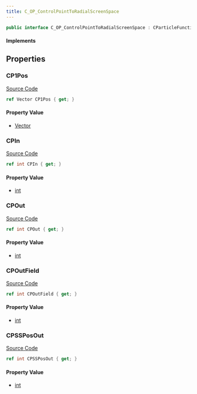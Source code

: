 ```yaml
---
title: C_OP_ControlPointToRadialScreenSpace
---
```


```csharp
public interface C_OP_ControlPointToRadialScreenSpace : CParticleFunctionPreEmission, CParticleFunctionOperator, CParticleFunction, ISchemaClass<CParticleFunction>, ISchemaClass<CParticleFunctionOperator>, ISchemaClass<CParticleFunctionPreEmission>, ISchemaClass<C_OP_ControlPointToRadialScreenSpace>, ISchemaField, ISchemaClass, INativeHandle
```

#### Implements

## Properties

### CP1Pos

[Source Code](https://github.com/swiftly-solution/swiftlys2/blob/main/managed/src/SwiftlyS2.Generated/Schemas/Interfaces/C_OP_ControlPointToRadialScreenSpace.cs#L19)

```csharp
ref Vector CP1Pos { get; }
```

#### Property Value

- [Vector](/docs/api/shared/natives/vector)

### CPIn

[Source Code](https://github.com/swiftly-solution/swiftlys2/blob/main/managed/src/SwiftlyS2.Generated/Schemas/Interfaces/C_OP_ControlPointToRadialScreenSpace.cs#L17)

```csharp
ref int CPIn { get; }
```

#### Property Value

- [int](https://learn.microsoft.com/dotnet/api/system.int32)

### CPOut

[Source Code](https://github.com/swiftly-solution/swiftlys2/blob/main/managed/src/SwiftlyS2.Generated/Schemas/Interfaces/C_OP_ControlPointToRadialScreenSpace.cs#L21)

```csharp
ref int CPOut { get; }
```

#### Property Value

- [int](https://learn.microsoft.com/dotnet/api/system.int32)

### CPOutField

[Source Code](https://github.com/swiftly-solution/swiftlys2/blob/main/managed/src/SwiftlyS2.Generated/Schemas/Interfaces/C_OP_ControlPointToRadialScreenSpace.cs#L23)

```csharp
ref int CPOutField { get; }
```

#### Property Value

- [int](https://learn.microsoft.com/dotnet/api/system.int32)

### CPSSPosOut

[Source Code](https://github.com/swiftly-solution/swiftlys2/blob/main/managed/src/SwiftlyS2.Generated/Schemas/Interfaces/C_OP_ControlPointToRadialScreenSpace.cs#L25)

```csharp
ref int CPSSPosOut { get; }
```

#### Property Value

- [int](https://learn.microsoft.com/dotnet/api/system.int32)


